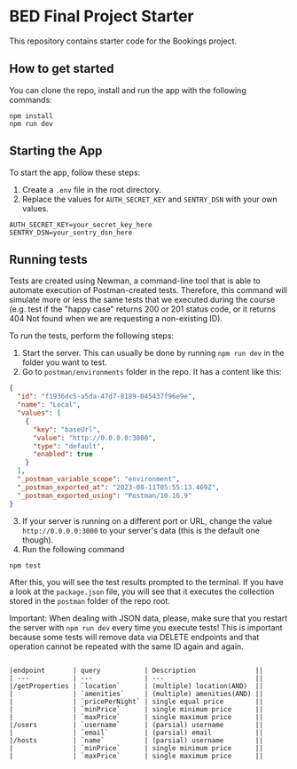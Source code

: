 # BED Final Project Starter

This repository contains starter code for the Bookings project.

## How to get started

You can clone the repo, install and run the app with the following commands:

```plaintext
npm install
npm run dev
```

## Starting the App

To start the app, follow these steps:

1. Create a `.env` file in the root directory.
2. Replace the values for `AUTH_SECRET_KEY` and `SENTRY_DSN` with your own values.

```plaintext
AUTH_SECRET_KEY=your_secret_key_here
SENTRY_DSN=your_sentry_dsn_here
```

## Running tests

Tests are created using Newman, a command-line tool that is able to automate execution of Postman-created tests. Therefore, this command will simulate more or less the same tests that we executed during the course (e.g. test if the "happy case" returns 200 or 201 status code, or it returns 404 Not found when we are requesting a non-existing ID).

To run the tests, perform the following steps:

1. Start the server. This can usually be done by running `npm run dev` in the folder you want to test.
2. Go to `postman/environments` folder in the repo. It has a content like this:

```json
{
  "id": "f1936dc5-a5da-47d7-8189-045437f96e9e",
  "name": "Local",
  "values": [
    {
      "key": "baseUrl",
      "value": "http://0.0.0.0:3000",
      "type": "default",
      "enabled": true
    }
  ],
  "_postman_variable_scope": "environment",
  "_postman_exported_at": "2023-08-11T05:55:13.469Z",
  "_postman_exported_using": "Postman/10.16.9"
}
```

3. If your server is running on a different port or URL, change the value `http://0.0.0.0:3000` to your server's data (this is the default one though).
4. Run the following command

```plaintext
npm test
```

After this, you will see the test results prompted to the terminal. If you have a look at the `package.json` file, you will see that it executes the collection stored in the `postman` folder of the repo root.

Important: When dealing with JSON data, please, make sure that you restart the server with `npm run dev` every time you execute tests! This is important because some tests will remove data via DELETE endpoints and that operation cannot be repeated with the same ID again and again.

```query andpoints

|endpoint       | query           | Description               ||
| ---           | ---             | ---                       ||
|/getProperties | `location`      | (multiple) location(AND)  ||
|               | `amenities`     | (multiple) amenities(AND) ||
|               | `pricePerNight` | single equal price        ||
|               | `minPrice`      | single minimum price      ||
|               | `maxPrice`      | single maximum price      ||
|/users         | `username`      | (parsial) username        ||
|               | `email`         | (parsial) email           ||
|/hosts         | `name`          | (parsial) username        ||
|               | `minPrice`      | single minimum price      ||
|               | `maxPrice`      | single maximum price      ||
```
